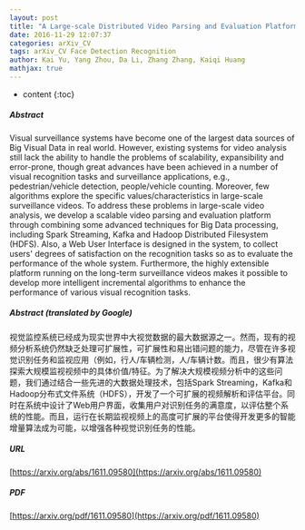 ```yaml
---
layout: post
title: "A Large-scale Distributed Video Parsing and Evaluation Platform"
date: 2016-11-29 12:07:37
categories: arXiv_CV
tags: arXiv_CV Face Detection Recognition
author: Kai Yu, Yang Zhou, Da Li, Zhang Zhang, Kaiqi Huang
mathjax: true
---
```


* content
{:toc}

##### Abstract
Visual surveillance systems have become one of the largest data sources of Big Visual Data in real world. However, existing systems for video analysis still lack the ability to handle the problems of scalability, expansibility and error-prone, though great advances have been achieved in a number of visual recognition tasks and surveillance applications, e.g., pedestrian/vehicle detection, people/vehicle counting. Moreover, few algorithms explore the specific values/characteristics in large-scale surveillance videos. To address these problems in large-scale video analysis, we develop a scalable video parsing and evaluation platform through combining some advanced techniques for Big Data processing, including Spark Streaming, Kafka and Hadoop Distributed Filesystem (HDFS). Also, a Web User Interface is designed in the system, to collect users' degrees of satisfaction on the recognition tasks so as to evaluate the performance of the whole system. Furthermore, the highly extensible platform running on the long-term surveillance videos makes it possible to develop more intelligent incremental algorithms to enhance the performance of various visual recognition tasks.

##### Abstract (translated by Google)
视觉监控系统已经成为现实世界中大视觉数据的最大数据源之一。然而，现有的视频分析系统仍然缺乏处理可扩展性，可扩展性和易出错问题的能力，尽管在许多视觉识别任务和监视应用（例如，行人/车辆检测，人/车辆计数。而且，很少有算法探索大规模监视视频中的具体价值/特征。为了解决大规模视频分析中的这些问题，我们通过结合一些先进的大数据处理技术，包括Spark Streaming，Kafka和Hadoop分布式文件系统（HDFS），开发了一个可扩展的视频解析和评估平台。同时在系统中设计了Web用户界面，收集用户对识别任务的满意度，以评估整个系统的性能。而且，运行在长期监视视频上的高度可扩展的平台使得开发更多的智能增量算法成为可能，以增强各种视觉识别任务的性能。

##### URL
[https://arxiv.org/abs/1611.09580](https://arxiv.org/abs/1611.09580)

##### PDF
[https://arxiv.org/pdf/1611.09580](https://arxiv.org/pdf/1611.09580)

